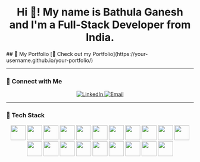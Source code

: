<h1 align="center">Hi 👋! My name is Bathula Ganesh and I'm a Full-Stack Developer from India.</h1>
## 🚀 My Portfolio
[🔗 Check out my Portfolio](https://your-username.github.io/your-portfolio/)


---

### 🔗 **Connect with Me**
<p align="center">
  <a href="https://www.linkedin.com/in/bathula-ganesh-816796260/" target="_blank">
    <img src="https://img.shields.io/badge/LinkedIn-0077B5?style=for-the-badge&logo=linkedin&logoColor=white" alt="LinkedIn">
  </a>
  <a href="mailto:bathulaganesh111@gmail.com">
    <img src="https://img.shields.io/badge/Email-D14836?style=for-the-badge&logo=gmail&logoColor=white" alt="Email">
  </a>
</p>

---

### 🚀 **Tech Stack**
<p align="center">
  <img src="https://cdn.jsdelivr.net/gh/devicons/devicon/icons/java/java-original.svg" height="40">
  <img src="https://cdn.jsdelivr.net/gh/devicons/devicon/icons/python/python-original.svg" height="40">
  <img src="https://cdn.jsdelivr.net/gh/devicons/devicon/icons/c/c-original.svg" height="40">
  <img src="https://cdn.jsdelivr.net/gh/devicons/devicon/icons/sqlite/sqlite-original.svg" height="40">
  <img src="https://cdn.jsdelivr.net/gh/devicons/devicon/icons/mysql/mysql-original.svg" height="40">
  <img src="https://cdn.jsdelivr.net/gh/devicons/devicon/icons/postgresql/postgresql-original.svg" height="40">
  <img src="https://cdn.jsdelivr.net/gh/devicons/devicon/icons/mongodb/mongodb-original.svg" height="40">
  <img src="https://cdn.jsdelivr.net/gh/devicons/devicon/icons/html5/html5-original.svg" height="40">
  <img src="https://cdn.jsdelivr.net/gh/devicons/devicon/icons/css3/css3-original.svg" height="40">
  <img src="https://cdn.jsdelivr.net/gh/devicons/devicon/icons/javascript/javascript-original.svg" height="40">
  <img src="https://cdn.jsdelivr.net/gh/devicons/devicon/icons/nodejs/nodejs-original.svg" height="40">
  <img src="https://cdn.jsdelivr.net/gh/devicons/devicon/icons/react/react-original.svg" height="40">
  <img src="https://cdn.jsdelivr.net/gh/devicons/devicon/icons/flask/flask-original.svg" height="40">
  <img src="https://cdn.jsdelivr.net/gh/devicons/devicon/icons/django/django-plain.svg" height="40">
  <img src="https://cdn.jsdelivr.net/gh/devicons/devicon/icons/tensorflow/tensorflow-original.svg" height="40">
  <img src="https://upload.wikimedia.org/wikipedia/commons/a/ae/Keras_logo.svg" height="40">
  <img src="https://upload.wikimedia.org/wikipedia/commons/3/3f/OpenCV_Logo_with_text.png" height="40">
  <img src="https://upload.wikimedia.org/wikipedia/commons/thumb/3/31/NumPy_logo_2020.svg/256px-NumPy_logo_2020.svg.png" height="40">
  <img src="https://upload.wikimedia.org/wikipedia/commons/e/ed/Pandas_logo.svg" height="40">
  <img src="https://upload.wikimedia.org/wikipedia/commons/8/84/Matplotlib_icon.svg" height="40">
</p>
